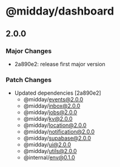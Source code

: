 # @midday/dashboard

## 2.0.0

### Major Changes

- 2a890e2: release first major version

### Patch Changes

- Updated dependencies [2a890e2]
  - @midday/events@2.0.0
  - @midday/inbox@2.0.0
  - @midday/jobs@2.0.0
  - @midday/kv@2.0.0
  - @midday/location@2.0.0
  - @midday/notification@2.0.0
  - @midday/supabase@2.0.0
  - @midday/ui@2.0.0
  - @midday/utils@2.0.0
  - @internal/env@0.1.0
